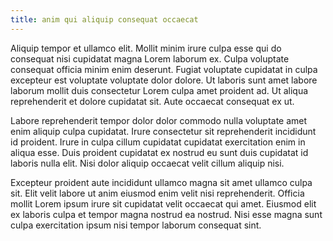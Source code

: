 ```yaml
---
title: anim qui aliquip consequat occaecat
---
```


Aliquip tempor et ullamco elit. Mollit minim irure culpa esse qui do consequat nisi cupidatat magna Lorem laborum ex. Culpa voluptate consequat officia minim enim deserunt. Fugiat voluptate cupidatat in culpa excepteur est voluptate voluptate dolor dolore. Ut laboris sunt amet labore laborum mollit duis consectetur Lorem culpa amet proident ad. Ut aliqua reprehenderit et dolore cupidatat sit. Aute occaecat consequat ex ut.

Labore reprehenderit tempor dolor dolor commodo nulla voluptate amet enim aliquip culpa cupidatat. Irure consectetur sit reprehenderit incididunt id proident. Irure in culpa cillum cupidatat cupidatat exercitation enim in aliqua esse. Duis proident cupidatat ex nostrud eu sunt duis cupidatat id laboris nulla elit. Nisi dolor aliquip occaecat velit cillum aliquip nisi.

Excepteur proident aute incididunt ullamco magna sit amet ullamco culpa sit. Elit velit labore ut anim eiusmod enim velit nisi reprehenderit. Officia mollit Lorem ipsum irure sit cupidatat velit occaecat qui amet. Eiusmod elit ex laboris culpa et tempor magna nostrud ea nostrud. Nisi esse magna sunt culpa exercitation ipsum nisi tempor laborum consequat sint.